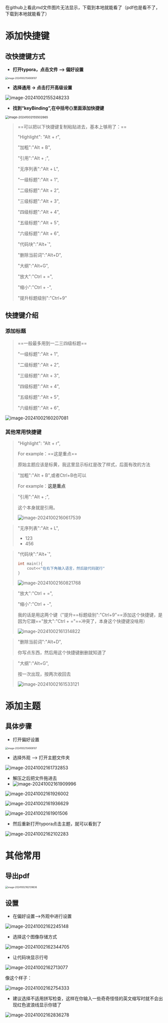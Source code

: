 在github上看此md文件图片无法显示，下载到本地就能看了（pdf也是看不了，下载到本地就能看了）
# 添加快捷键

## 改快捷键方式

- **打开typora，点击文件 --> 偏好设置**

<img src="D:\桌面\Typora\typora使用介绍\typora使用介绍.assets\image-20241002154908107.png" alt="image-20241002154908107" style="zoom: 50%;" />

- **选择通用 -> 点击打开高级设置**

![image-20241002155248233](D:\桌面\Typora\typora使用介绍\typora使用介绍.assets\image-20241002155248233.png)

- **找到“keyBinding”,在中括号{}里面添加快捷键**

<img src="D:\桌面\Typora\typora使用介绍\typora使用介绍.assets\image-20241002155502665.png" alt="image-20241002155502665" style="zoom: 67%;" />

> ==可以把以下快捷键复制粘贴进去，基本上够用了：==
>
> "Highlight": "Alt + r",
>
> "加粗":"Alt + B",
>
> "引用":"Alt + ;",
>
> "无序列表":"Alt + L",
>
> "一级标题":"Alt + 1",
>
> "二级标题":"Alt + 2",
>
> "三级标题":"Alt + 3",
>
> "四级标题":"Alt + 4",
>
> "五级标题":"Alt + 5",
>
> "六级标题":"Alt + 6",
>
> "代码块":"Alt+`",
>
> "删除当前词":"Alt+D",
>
> "大纲":"Alt+G",
>
> "放大":"Ctrl + =",
>
> "缩小":"Ctrl + -",
>
> "提升标题级别":"Ctrl+9"

## 快捷键介绍

### 添加标题

> ==一般最多用到一二三四级标题==
>
> "一级标题":"Alt + 1",
>
> "二级标题":"Alt + 2",
>
> "三级标题":"Alt + 3",
>
> "四级标题":"Alt + 4",
>
> "五级标题":"Alt + 5",
>
> "六级标题":"Alt + 6",

![image-20241002160207081](D:\桌面\Typora\typora使用介绍\typora使用介绍.assets\image-20241002160207081.png)

### 其他常用快捷键

> "Highlight": "Alt + r",
>
> For example：==这是重点==
>
> 原始主题应该是标黄，我这里显示标红是改了样式，后面有改的方法

> "加粗":"Alt + B",或者Ctrl+B也可以
>
> For example：**这是重点**

> "引用":"Alt + ;",
>
> 这个本身就是引用。
>
> ![image-20241002160617539](D:\桌面\Typora\typora使用介绍\typora使用介绍.assets\image-20241002160617539.png)

> "无序列表":"Alt + L",
>
> - 123
> - 456

> "代码块":"Alt+`",
>
> ```cpp
> int main(){
>     cout<<"在右下角输入语言，然后敲代码就行"
> }
> ```
>
> ![image-20241002160821768](D:\桌面\Typora\typora使用介绍\typora使用介绍.assets\image-20241002160821768.png)

> "放大":"Ctrl + =",
>
> "缩小":"Ctrl + -",
>
> 我的话是用这两个键（"提升==标题级别":"Ctrl+9"==添加这个快捷键，是因为它跟=="放大":"Ctrl + ="==冲突了，本身这个快捷键没啥用）
>
> ![image-20241002161314822](D:\桌面\Typora\typora使用介绍\typora使用介绍.assets\image-20241002161314822.png)

> "删除当前词":"Alt+D",
>
> 你写点东西，然后用这个快捷键删删就知道了

> "大纲":"Alt+G",
>
> 按一次出现，按两次收回去
>
> ![image-20241002161533121](D:\桌面\Typora\typora使用介绍\typora使用介绍.assets\image-20241002161533121.png)

# 添加主题

## 具体步骤

- 打开偏好设置

<img src="D:\桌面\Typora\typora使用介绍\typora使用介绍.assets\image-20241002154908107.png" alt="image-20241002154908107" style="zoom: 50%;" />

- 选择外观 --> 打开主题文件夹

![image-20241002161732853](D:\桌面\Typora\typora使用介绍\typora使用介绍.assets\image-20241002161732853.png)

- 解压之后把文件拖进去
- ![image-20241002161909996](D:\桌面\Typora\typora使用介绍\typora使用介绍.assets\image-20241002161909996.png)

![image-20241002161926002](D:\桌面\Typora\typora使用介绍\typora使用介绍.assets\image-20241002161926002.png)

![image-20241002161936629](D:\桌面\Typora\typora使用介绍\typora使用介绍.assets\image-20241002161936629.png)

![image-20241002161901506](D:\桌面\Typora\typora使用介绍\typora使用介绍.assets\image-20241002161901506.png)

- 然后重新打开typora点击主题，就可以看到了

![image-20241002162102283](D:\桌面\Typora\typora使用介绍\typora使用介绍.assets\image-20241002162102283.png)

# 其他常用

## 导出pdf

<img src="D:\桌面\Typora\typora使用介绍\typora使用介绍.assets\image-20241002162139636.png" alt="image-20241002162139636" style="zoom:50%;" />

## 设置

- 在偏好设置-->外观中进行设置

![image-20241002162245148](D:\桌面\Typora\typora使用介绍\typora使用介绍.assets\image-20241002162245148.png)

- 选择这个图像存储方式

![image-20241002162344705](D:\桌面\Typora\typora使用介绍\typora使用介绍.assets\image-20241002162344705.png)

- 让代码块显示行号

![image-20241002162713077](D:\桌面\Typora\typora使用介绍\typora使用介绍.assets\image-20241002162713077.png)

像这个样子：

![image-20241002162754333](D:\桌面\Typora\typora使用介绍\typora使用介绍.assets\image-20241002162754333.png)

- 建议选择不适用拼写检查，这样在你输入一些奇奇怪怪的英文缩写时就不会出现红色波浪线显示你错了

![image-20241002162836278](D:\桌面\Typora\typora使用介绍\typora使用介绍.assets\image-20241002162836278.png)



